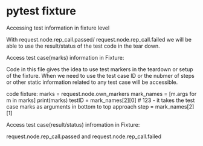 # pytest fixture

Accessing test information in fixture level


With request.node.rep_call.passed/ request.node.rep_call.failed we will be able to use the result/status of the test code in the tear down.



Access test case(marks) information in Fixture:

Code in this file gives the idea to use test markers in the teardown or setup of the fixture. When we need to use the test case ID or the nubmer of steps or other static information related to any test case will be accessible.

code
fixture: 
marks = request.node.own_markers
                        mark_names = [m.args for m in marks]
                        print(marks)
                        testID = mark_names[2][0]  # 123 - it takes the test case marks as arguments in bottom to top approach
                        step = mark_names[2][1]


Access test case(result/status) infromation in Fixture:

request.node.rep_call.passed and request.node.rep_call.failed
